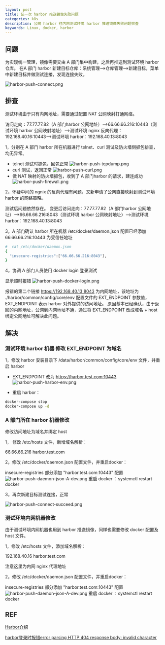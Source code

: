 ```yaml
---
layout: post
title: 记一次 harbor 推送镜像失败问题
categories: k8s
description: 公网 harbor 往内网测试环境 harbor 推送镜像失败问题排查
keywords: Linux, docker, harbor
---
```


## 问题
为实现统一管理，镜像需要交由 A 部门集中构建，之后再推送到测试环境 harbor 仓库。
在A 部门 harbor 新建目标仓库：系统管理-->仓库管理-->新建目标，菜单中新建目标并做测试连接，发现连接失败。

![harbor-push-connect.png](https://s2.loli.net/2024/08/01/YBxFZuls3DqeAaP.jpg)

## 排查

测试环境由于只有内网地址，需要通过配置 NAT 公网映射打通网络。

访问走向：77.77.77.82（A 部门harbor 公网地址）-->66.66.66.216:10443（测试环境 harbor 公网映射地址）-->测试环境 nginx 反向代理：192.168.40.16:10443-->测试环境 harbor：192.168.40.13:8043

1，分别在 A 部门 harbor 所在机器进行 telnet、curl 测试及防火墙侧抓包排查，均无异常。

 - telnet 测试时抓包，回包正常
   ![harbor-push-tcpdump.png](https://s2.loli.net/2024/08/01/WeitT8UIXYwVq4u.jpg)
 - curl 测试，返回正常
   ![harbor-push-curl.png](https://s2.loli.net/2024/08/01/NyjS4XmIacUfYFW.jpg)
 - 做 NAT 映射的防火墙抓包，收到了 A 部门harbor 的请求，建连成功
   ![harbor-push-firewall.png](https://s2.loli.net/2024/08/01/gRBP8Sd1NxizfQn.jpg)

2，怀疑中间的 ngnix 的反向代理有问题，又新申请了公网直接映射到测试环境 harbor 的网络策略。
   
   测试后问题依然存在。
   变更后访问走向：77.77.77.82（A 部门harbor 公网地址）-->66.66.66.216:8043（测试环境 harbor 公网映射地址）-->测试环境 harbor：192.168.40.13:8043

3，A 部门确认 harbor 所在机器 /etc/docker/daemon.json 配置已经添加 66.66.66.216:10443 为受信任地址
```bash
#  cat /etc/docker/daemon.json 
{
  "insecure-registries":["66.66.66.216:8043"],
}
```

4，协调 A 部门人员使用 docker login 登录测试
   
   显示超时报错
   ![harbor-push-docker-login.png](https://s2.loli.net/2024/08/01/XVuYbxprFP7JGTi.jpg)
   
   报错的第二个链接 https://192.168.40.13:8043 为内网地址，该地址为 ./harbor/common/config/core/env 配置文件的 EXT_ENDPOINT 参数值，EXT_ENDPOINT 表示 harbor 对外提供的访问地址。
   原因基本已经确认，由于返回的内网地址，公网到内网地址不通，通过将 EXT_ENDPOINT 改成域名 + host绑定公网地址可解决此问题。

## 解决

### 测试环境 harbor 机器 修改 EXT_ENDPOINT 为域名

1，修改 harbor 安装目录下 /data/harbor/common/config/core/env 文件，并重启 harbor

 - EXT_ENDPOINT 改为 https://harbor.test.com:10443
![harbor-push-harbor-env.png](https://s2.loli.net/2024/08/01/9UA8FcrVvSDbThy.jpg)

 - 重启 harbor：
```bash
docker-compose stop
docker-compose up -d
```

### A 部门所在 harbor 机器修改
修改访问地址为域名并绑定 host

1， 修改 /etc/hosts 文件，新增域名解析：

66.66.66.216 harbor.test.com

2，修改 /etc/docker/daemon.json 配置文件，并重启docker：

insecure-registries 部分添加 "harbor.test.com:10443" 配置
![harbor-push-daemon-json-A-dev.png](https://s2.loli.net/2024/08/01/tkJLmMYBDhbOTuK.jpg)
重启 docker ：systemctl restart docker

3，再次新建目标测试连接，正常

![harbor-push-connect-succeed.png](https://s2.loli.net/2024/08/01/HWy9sJhFdKqvmCL.jpg)


### 测试环境内网机器修改

由于测试环境内网机器也用到 harbor 推送镜像，同样也需要修改 docker 配置及 host 文件。

1，修改 /etc/hosts 文件，添加域名解析：

192.168.40.16 harbor.test.com

注意这里为内网 nginx 代理地址

2，修改 /etc/docker/daemon.json 配置文件，并重启docker：

insecure-registries 部分添加 "harbor.test.com:10443" 配置
![harbor-push-daemon-json-A-dev.png](https://s2.loli.net/2024/08/01/tkJLmMYBDhbOTuK.jpg)
重启 docker ：systemctl restart docker

## REF

[Harbor介绍](https://t.goodrain.com/d/8204-dockerharborrainbond)

[harbor登录时报错error parsing HTTP 404 response body: invalid character](https://www.cnblogs.com/muzlei/p/17748915.html)

